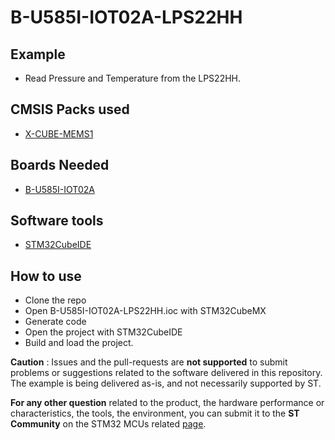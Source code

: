 # B-U585I-IOT02A-LPS22HH

## Example

* Read Pressure and Temperature from the LPS22HH.

## CMSIS Packs used
* [X-CUBE-MEMS1](https://www.st.com/en/embedded-software/x-cube-mems1.html)

## Boards Needed

  * [B-U585I-IOT02A](https://www.st.com/en/evaluation-tools/b-u585i-iot02a.html)

## Software tools
* [STM32CubeIDE](https://www.st.com/stm32cubeide)

## How to use
* Clone the repo
* Open B-U585I-IOT02A-LPS22HH.ioc with STM32CubeMX
* Generate code
* Open the project with STM32CubeIDE
* Build and load the project.


**Caution** : Issues and the pull-requests are **not supported** to submit problems or suggestions related to the software delivered in this repository. The example is being delivered as-is, and not necessarily supported by ST.

**For any other question** related to the product, the hardware performance or characteristics, the tools, the environment, you can submit it to the **ST Community** on the STM32 MCUs related [page](https://community.st.com/s/topic/0TO0X000000BSqSWAW/stm32-mcus).



